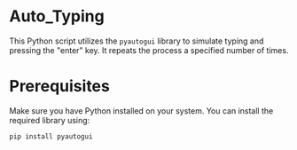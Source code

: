 # Auto_Typing
This Python script utilizes the `pyautogui` library to simulate typing and pressing the "enter" key. It repeats the process a specified number of times.

# Prerequisites
Make sure you have Python installed on your system. You can install the required library using:

```bash
pip install pyautogui


